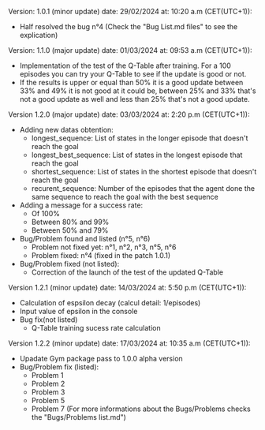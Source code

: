 Version: 1.0.1 (minor update) date: 29/02/2024 at: 10:20 a.m (CET(UTC+1)):
- Half resolved the bug n°4 (Check the "Bug List.md files" to see the explication)
 
Version: 1.1.0 (major update) date: 01/03/2024 at: 09:53 a.m (CET(UTC+1)):
- Implementation of the test of the Q-Table after training. For a 100 episodes you can try your Q-Table to see if the update is good or not.
-  If the results is upper or equal than 50% it is a good update between 33% and 49% it is not good at it could be, between 25% and 33% that's not a good update as well and less than 25% that's not a good update.

Version 1.2.0 (major update) date: 03/03/2024 at: 2:20 p.m (CET(UTC+1)):
- Adding new datas obtention:
  - longest_sequence: List of states in the longer episode that doesn't reach the goal
  - longest_best_sequence: List of states in the longest episode that reach the goal
  - shortest_sequence: List of states in the shortest episode that doesn't reach the goal
  - recurent_sequence: Number of the episodes that the agent done the same sequence to reach the goal with the best sequence
- Adding a message for a success rate:
  - Of 100%
  - Between 80% and 99%
  - Between 50% and 79%
- Bug/Problem found and listed (n°5, n°6)
  - Problem not fixed yet: n°1, n°2, n°3, n°5, n°6
  - Problem fixed: n°4 (fixed in the patch 1.0.1)
- Bug/Problem fixed (not listed):
  - Correction of the launch of the test of the updated Q-Table

Version 1.2.1 (minor update) date: 14/03/2024 at: 5:50 p.m (CET(UTC+1)):
- Calculation of espsilon decay (calcul detail: 1/episodes)
- Input value of epsilon in the console
- Bug fix(not listed)
  - Q-Table training sucess rate calculation

Version 1.2.2 (minor update) date: 17/03/2024 at: 10:35 a.m (CET(UTC+1)):
- Upadate Gym package pass to 1.0.0 alpha version
- Bug/Problem fix (listed):
  - Problem 1
  - Problem 2
  - Problem 3
  - Problem 5
  - Problem 7
(For more informations about the Bugs/Problems checks the "Bugs/Problems list.md")
